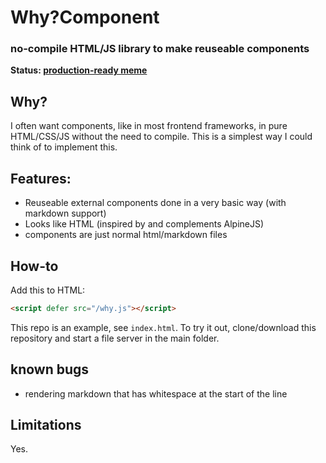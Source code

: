 # Why?Component

### no-compile HTML/JS library to make reuseable components

**Status: [production-ready meme](https://github.com/fireship-io/flamethrower#flamethrower-)**

## Why?
I often want components, like in most frontend frameworks, in pure HTML/CSS/JS without the need to compile. This is a simplest way I could think of to implement this.


## Features:

- Reuseable external components done in a very basic way (with markdown support)
- Looks like HTML (inspired by and complements AlpineJS)
- components are just normal html/markdown files

## How-to

Add this to HTML:

```html
<script defer src="/why.js"></script>
```

This repo is an example, see `index.html`. To try it out, clone/download this repository and start a file server in the main folder.

## known bugs

- rendering markdown that has whitespace at the start of the line


## Limitations
Yes.
